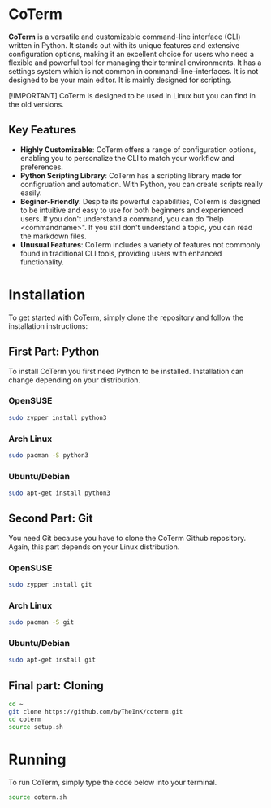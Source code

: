 # CoTerm

**CoTerm** is a versatile and customizable command-line interface (CLI) written in Python. It stands out with its unique features and extensive configuration options, making it an excellent choice for users who need a flexible and powerful tool for managing their terminal environments. It has a settings system which is not common in command-line-interfaces. It is not designed to be your main editor. It is mainly designed for scripting.

[!IMPORTANT]
CoTerm is designed to be used in Linux but you can find in the old versions.

## Key Features

- **Highly Customizable**: CoTerm offers a range of configuration options, enabling you to personalize the CLI to match your workflow and preferences.
- **Python Scripting Library**: CoTerm has a scripting library made for configruation and automation. With Python, you can create scripts really easily.
- **Beginer-Friendly**: Despite its powerful capabilities, CoTerm is designed to be intuitive and easy to use for both beginners and experienced users. If you don't understand a command, you can do "help \<commandname>". If you still don't understand a topic, you can read the markdown files.
- **Unusual Features**: CoTerm includes a variety of features not commonly found in traditional CLI tools, providing users with enhanced functionality.

# Installation

To get started with CoTerm, simply clone the repository and follow the installation instructions:

## First Part: Python
To install CoTerm you first need Python to be installed. Installation can change depending on your distribution.

### OpenSUSE
```bash
sudo zypper install python3
```

### Arch Linux
```bash
sudo pacman -S python3
```

### Ubuntu/Debian
```bash
sudo apt-get install python3
```

## Second Part: Git
You need Git because you have to clone the CoTerm Github repository. Again, this part depends on your Linux distribution.

### OpenSUSE
```bash
sudo zypper install git
```

### Arch Linux
```bash
sudo pacman -S git
```

### Ubuntu/Debian
```bash
sudo apt-get install git
```

## Final part: Cloning

```bash
cd ~
git clone https://github.com/byTheInK/coterm.git
cd coterm
source setup.sh
```

# Running
To run CoTerm, simply type the code below into your terminal.
```bash
source coterm.sh
```
